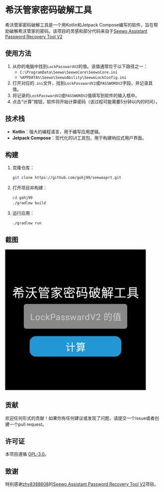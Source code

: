 # 希沃管家密码破解工具

希沃管家密码破解工具是一个用Kotlin和Jetpack Compose编写的软件，旨在帮助破解希沃管家的密码。该项目的灵感和部分代码来自于[Seewo Assistant Password Recovery Tool V2](https://github.com/zhy8388608/Seewo_Assistant_Password_Recovery_Tool_V2)

## 使用方法

1. 从你的电脑中找到`LockPasswardV2`的值。该值通常位于以下路径之一：
   - `C:\ProgramData\Seewo\SeewoCore\SeewoCore.ini`
   - `%APPDATA%\Seewo\SeewoAbility\SeewoLockConfig.ini`
2. 打开对应的`.ini`文件，找到`LockPasswardV2`或`PASSWORDV2`字段，并记录其值。
3. 将记录的`LockPasswardV2`或`PASSWORDV2`值填写到软件的输入框中。
4. 点击“计算”按钮，软件将开始计算密码（该过程可能需要5分钟以内的时间）。

## 技术栈

- **Kotlin**：强大的编程语言，用于编写应用逻辑。
- **Jetpack Compose**：现代化的UI工具包，用于构建响应式用户界面。

## 构建

1. 克隆仓库：
    ```bash
    git clone https://github.com/gohj99/seewoaprt.git
    ```
2. 打开项目并构建：
    ```bash
    cd gohj99
    ./gradlew build
    ```
3. 运行应用：
    ```bash
    ./gradlew run
    ```

## 截图

![应用截图](Screenshot.png)

## 贡献

欢迎任何形式的贡献！如果你有任何建议或发现了问题，请提交一个issue或者创建一个pull request。

## 许可证

本项目遵循 [GPL-3.0](LICENSE)。

## 致谢

特别感谢[zhy8388608](https://github.com/zhy8388608)的[Seewo Assistant Password Recovery Tool V2](https://github.com/zhy8388608/Seewo_Assistant_Password_Recovery_Tool_V2)项目。
